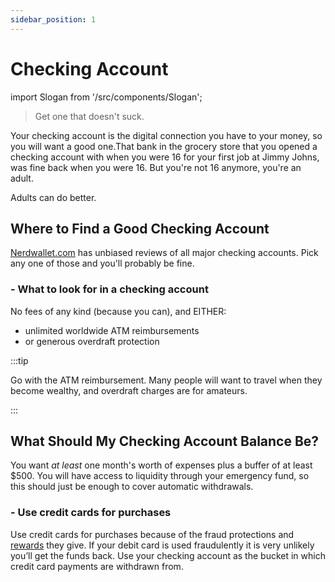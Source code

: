 ```yaml
---
sidebar_position: 1
---
```


# Checking Account

import Slogan from '/src/components/Slogan';

>Get one that doesn't suck.

Your checking account is the digital connection you have to your money, so you will want a good one.That bank in the grocery store that you opened a checking account with when you were 16 for your first job at Jimmy Johns, was fine back when you were 16. But you're not 16 anymore, you're an adult. 

Adults can do better.

## Where to Find a Good Checking Account

[Nerdwallet.com](https://www.nerdwallet.com/rates/banking/checking-accounts?trk=nw_gn_5.0) has unbiased reviews of all major checking accounts. Pick any one of those and you'll probably be fine.

### - What to look for in a checking account

No fees of any kind (because you can), and EITHER:
- unlimited worldwide ATM reimbursements
- or generous overdraft protection

:::tip 

Go with the ATM reimbursement. Many people will want to travel when they become wealthy, and overdraft charges are for amateurs.

:::

## What Should My Checking Account Balance Be?

You want *at least* one month's worth of expenses plus a buffer of at least $500. You will have access to liquidity through your emergency fund, so this should just be enough to cover automatic withdrawals.

### - Use credit cards for purchases

Use credit cards for purchases because of the fraud protections and [rewards](/credit/travel-hacking.md) they give. If your debit card is used fraudulently it is very unlikely you’ll get the funds back. Use your checking account as the bucket in which credit card payments are withdrawn from.

<Slogan/>